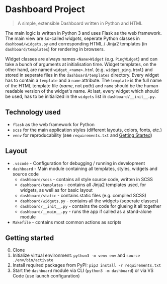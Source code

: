 # Dashboard Project

> A simple, extensible Dashboard written in Python and HTML

The main logic is written in Python 3 and uses Flask as the web framework. The main view are so-called *widgets*,
seperate Python classes in `dashboad/widgets.py` and corresponding HTML / Jinja2 templates (in `dashboard/templates`) 
for rendering in browsers.

Widget classes are always names `<Name>Widget` (e.g. `PingWidget`) and can take a bunch of arguments at initialisation time.
Widget templates, on the other hand, are named `widget_<name>.html` (e.g. `widget_ping.html`) and stored in seperate files in the
`dashboard/templates` directory. Every widget has to contain a `template` and a `name` attribute. The `template` is the full name
of the HTML template file (*name*, not *path*) and `name` should be the human-readable version of the widget's name.
At last, every widget which should be used, has to be initialized in the `widgets` list in `dashboard/__init__.py`.

## Technology used

- `flask` as the web framework for Python
- `scss` for the main application styles (different layouts, colors, fonts, etc.)
- `venv` for reproducability (see `requirements.txt` and [Getting Started](#getting-started))

## Layout

- `.vscode` - Configuration for debugging / running in development
- `dashboard` - Main module containing all templates, styles, widgets and source code
  - `dashboard/scss` - contains all style source code, written in SCSS
  - `dashboard/templates` - contains all Jinja2 templates used, for widgets, as well as for basic layout
  - `dashboard/static` - contains static files (e.g. compiled SCSS)
  - `dashboard/widgets.py` - contains all the widgets (seperate classes)
  - `dashboard/__init__.py` - contains the code for glueing it all together
  - `dashboard/__main__.py` - runs the app if called as a stand-alone module
- `Makefile` - contains most common actions as scripts

## Getting started

0. Clone
1. Initialize virtual environment: `python3 -m venv env` and `source ./env/bin/activate`
2. Install required packages from PyPI: `pip3 install -r requirements.txt`
3. Start the `dashboard` module via CLI (`python3 -m dashboard`) or via VS Code (use launch configuration)